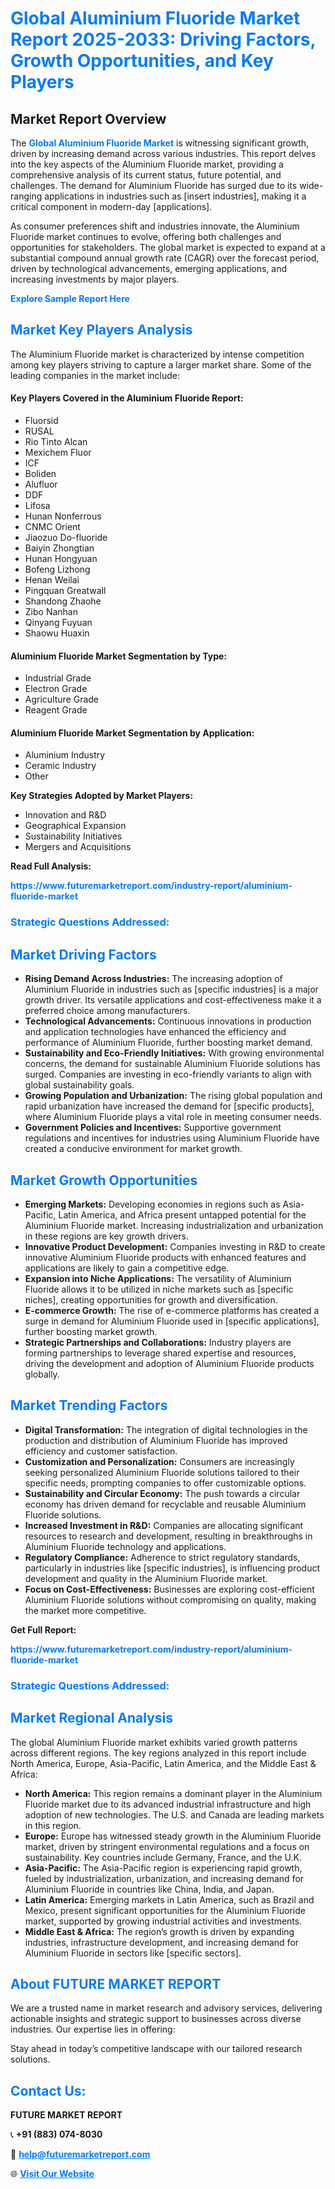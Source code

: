 <h1 style="color: #007BFF;">Global Aluminium Fluoride Market Report 2025-2033: Driving Factors, Growth Opportunities, and Key Players</h1>

<section id="overview">
<h2>Market Report Overview</h2>
<p>The <a href="https://www.futuremarketreport.com/industry-report/aluminium-fluoride-market" style="color: #007BFF; text-decoration: none;"><strong>Global Aluminium Fluoride Market</strong></a> is witnessing significant growth, driven by increasing demand across various industries. This report delves into the key aspects of the Aluminium Fluoride market, providing a comprehensive analysis of its current status, future potential, and challenges. The demand for Aluminium Fluoride has surged due to its wide-ranging applications in industries such as [insert industries], making it a critical component in modern-day [applications].</p>
<p>As consumer preferences shift and industries innovate, the Aluminium Fluoride market continues to evolve, offering both challenges and opportunities for stakeholders. The global market is expected to expand at a substantial compound annual growth rate (CAGR) over the forecast period, driven by technological advancements, emerging applications, and increasing investments by major players.</p>
</section>

<section id="overview">
<p><a href="https://www.futuremarketreport.com/request-sample/reportId=96536" style="color: #007BFF; text-decoration: none;"><strong>Explore Sample Report Here</strong></a></p>
</section>

<section id="key-players">
<h2 style="color: #007BFF;">Market Key Players Analysis</h2>
<p>The Aluminium Fluoride market is characterized by intense competition among key players striving to capture a larger market share. Some of the leading companies in the market include:</p>
<h4>Key Players Covered in the Aluminium Fluoride Report:</h4>
<ul><li>Fluorsid</li><li>RUSAL</li><li>Rio Tinto Alcan</li><li>Mexichem Fluor</li><li>ICF</li><li>Boliden</li><li>Alufluor</li><li>DDF</li><li>Lifosa</li><li>Hunan Nonferrous</li><li>CNMC Orient</li><li>Jiaozuo Do-fluoride</li><li>Baiyin Zhongtian</li><li>Hunan Hongyuan</li><li>Bofeng Lizhong</li><li>Henan Weilai</li><li>Pingquan Greatwall</li><li>Shandong Zhaohe</li><li>Zibo Nanhan</li><li>Qinyang Fuyuan</li><li>Shaowu Huaxin</li></ul>
<h4>Aluminium Fluoride Market Segmentation by Type:</h4>
<ul><li>Industrial Grade</li><li>Electron Grade</li><li>Agriculture Grade</li><li>Reagent Grade</li></ul>

<h4>Aluminium Fluoride Market Segmentation by Application:</h4>
<ul><li>Aluminium Industry</li><li>Ceramic Industry</li><li>Other</li></ul>
<p><strong>Key Strategies Adopted by Market Players:</strong></p>
<ul>
<li>Innovation and R&D</li>
<li>Geographical Expansion</li>
<li>Sustainability Initiatives</li>
<li>Mergers and Acquisitions</li>
</ul>
</section>

<section>
<p><strong>Read Full Analysis: </strong></p><a href="https://www.futuremarketreport.com/industry-report/aluminium-fluoride-market" style="color: #007BFF; text-decoration: none;"><strong>https://www.futuremarketreport.com/industry-report/aluminium-fluoride-market</strong></a>
<h3 style="color: #007BFF;">Strategic Questions Addressed:</h3>
</section>

<section id="driving-factors">
<h2 style="color: #007BFF;">Market Driving Factors</h2>
<ul>
<li><strong>Rising Demand Across Industries:</strong> The increasing adoption of Aluminium Fluoride in industries such as [specific industries] is a major growth driver. Its versatile applications and cost-effectiveness make it a preferred choice among manufacturers.</li>
<li><strong>Technological Advancements:</strong> Continuous innovations in production and application technologies have enhanced the efficiency and performance of Aluminium Fluoride, further boosting market demand.</li>
<li><strong>Sustainability and Eco-Friendly Initiatives:</strong> With growing environmental concerns, the demand for sustainable Aluminium Fluoride solutions has surged. Companies are investing in eco-friendly variants to align with global sustainability goals.</li>
<li><strong>Growing Population and Urbanization:</strong> The rising global population and rapid urbanization have increased the demand for [specific products], where Aluminium Fluoride plays a vital role in meeting consumer needs.</li>
<li><strong>Government Policies and Incentives:</strong> Supportive government regulations and incentives for industries using Aluminium Fluoride have created a conducive environment for market growth.</li>
</ul>
</section>

<section id="growth-opportunities">
<h2 style="color: #007BFF;">Market Growth Opportunities</h2>
<ul>
<li><strong>Emerging Markets:</strong> Developing economies in regions such as Asia-Pacific, Latin America, and Africa present untapped potential for the Aluminium Fluoride market. Increasing industrialization and urbanization in these regions are key growth drivers.</li>
<li><strong>Innovative Product Development:</strong> Companies investing in R&D to create innovative Aluminium Fluoride products with enhanced features and applications are likely to gain a competitive edge.</li>
<li><strong>Expansion into Niche Applications:</strong> The versatility of Aluminium Fluoride allows it to be utilized in niche markets such as [specific niches], creating opportunities for growth and diversification.</li>
<li><strong>E-commerce Growth:</strong> The rise of e-commerce platforms has created a surge in demand for Aluminium Fluoride used in [specific applications], further boosting market growth.</li>
<li><strong>Strategic Partnerships and Collaborations:</strong> Industry players are forming partnerships to leverage shared expertise and resources, driving the development and adoption of Aluminium Fluoride products globally.</li>
</ul>
</section>

<section id="trending-factors">
<h2 style="color: #007BFF;">Market Trending Factors</h2>
<ul>
<li><strong>Digital Transformation:</strong> The integration of digital technologies in the production and distribution of Aluminium Fluoride has improved efficiency and customer satisfaction.</li>
<li><strong>Customization and Personalization:</strong> Consumers are increasingly seeking personalized Aluminium Fluoride solutions tailored to their specific needs, prompting companies to offer customizable options.</li>
<li><strong>Sustainability and Circular Economy:</strong> The push towards a circular economy has driven demand for recyclable and reusable Aluminium Fluoride solutions.</li>
<li><strong>Increased Investment in R&D:</strong> Companies are allocating significant resources to research and development, resulting in breakthroughs in Aluminium Fluoride technology and applications.</li>
<li><strong>Regulatory Compliance:</strong> Adherence to strict regulatory standards, particularly in industries like [specific industries], is influencing product development and quality in the Aluminium Fluoride market.</li>
<li><strong>Focus on Cost-Effectiveness:</strong> Businesses are exploring cost-efficient Aluminium Fluoride solutions without compromising on quality, making the market more competitive.</li>
</ul>
</section>

<section>
<p><strong>Get Full Report: </strong></p><a href="https://www.futuremarketreport.com/industry-report/aluminium-fluoride-market" style="color: #007BFF; text-decoration: none;"><strong>https://www.futuremarketreport.com/industry-report/aluminium-fluoride-market</strong></a>
<h3 style="color: #007BFF;">Strategic Questions Addressed:</h3>
</section>


<section id="regional-analysis">
<h2 style="color: #007BFF;">Market Regional Analysis</h2>
<p>The global Aluminium Fluoride market exhibits varied growth patterns across different regions. The key regions analyzed in this report include North America, Europe, Asia-Pacific, Latin America, and the Middle East & Africa:</p>
<ul>
<li><strong>North America:</strong> This region remains a dominant player in the Aluminium Fluoride market due to its advanced industrial infrastructure and high adoption of new technologies. The U.S. and Canada are leading markets in this region.</li>
<li><strong>Europe:</strong> Europe has witnessed steady growth in the Aluminium Fluoride market, driven by stringent environmental regulations and a focus on sustainability. Key countries include Germany, France, and the U.K.</li>
<li><strong>Asia-Pacific:</strong> The Asia-Pacific region is experiencing rapid growth, fueled by industrialization, urbanization, and increasing demand for Aluminium Fluoride in countries like China, India, and Japan.</li>
<li><strong>Latin America:</strong> Emerging markets in Latin America, such as Brazil and Mexico, present significant opportunities for the Aluminium Fluoride market, supported by growing industrial activities and investments.</li>
<li><strong>Middle East & Africa:</strong> The region’s growth is driven by expanding industries, infrastructure development, and increasing demand for Aluminium Fluoride in sectors like [specific sectors].</li>
</ul>
</section>

<footer>
<h2 style="color: #007BFF;">About FUTURE MARKET REPORT</h2>
<p>We are a trusted name in market research and advisory services, delivering actionable insights and strategic support to businesses across diverse industries. Our expertise lies in offering:</p>

<p>Stay ahead in today’s competitive landscape with our tailored research solutions.</p>

<h2 style="color: #007BFF;">Contact Us:</h2>
<p><strong>FUTURE MARKET REPORT</strong></p>
<p>📞 <strong>+91 (883) 074-8030</strong></p>
<p>📧 <strong><a href="mailto:help@futuremarketreport.com" style="color: #007BFF;">help@futuremarketreport.com</a></strong></p>
<p>🌐 <strong><a href="https://www.futuremarketreport.com/" style="color: #007BFF;">Visit Our Website</a></strong></p>
</footer>
